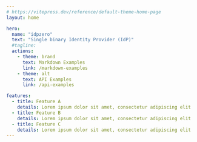 ```yaml
---
# https://vitepress.dev/reference/default-theme-home-page
layout: home

hero:
  name: "idpzero"
  text: "Single binary Identity Provider (IdP)"
  #tagline: 
  actions:
    - theme: brand
      text: Markdown Examples
      link: /markdown-examples
    - theme: alt
      text: API Examples
      link: /api-examples

features:
  - title: Feature A
    details: Lorem ipsum dolor sit amet, consectetur adipiscing elit
  - title: Feature B
    details: Lorem ipsum dolor sit amet, consectetur adipiscing elit
  - title: Feature C
    details: Lorem ipsum dolor sit amet, consectetur adipiscing elit
---
```


